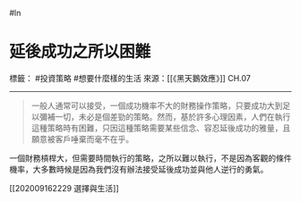 #ln 
# 延後成功之所以困難
標籤： #投資策略 #想要什麼樣的生活 
來源：[[《黑天鵝效應》]] CH.07

---

> 一般人通常可以接受，一個成功機率不大的財務操作策略，只要成功大到足以彌補一切，未必是個差勁的策略。然而，基於許多心理因素，人們在執行這種策略時有困難，只因這種策略需要某些信念、容忍延後成功的雅量，且願意被客戶唾棄而毫不在乎。

一個財務槓桿大，但需要時間執行的策略，之所以難以執行，不是因為客觀的條件機率，大多數時候是因為我們沒有辦法接受延後成功並與他人逆行的勇氣。

[[202009162229 選擇與生活]]